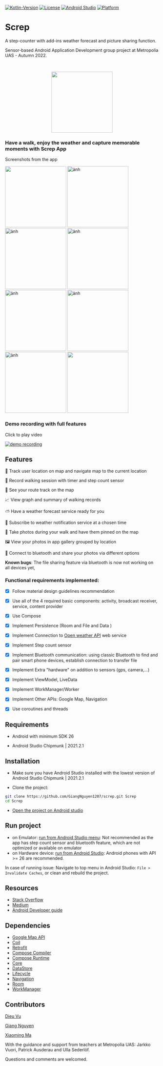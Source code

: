 

[![Kotlin-Version][kotlin-image]][kotlin-url]
[![License][license-image]][license-url]
[![Android Studio][android-studio-image]][android-studio-image]
[![Platform][android-image]][android-url]

# Screp
A step-counter with add-ins weather forecast and picture sharing function.

Sensor-based Android Application Development group project at Metropolia UAS - Autumn 2022.

<br  />
<p  align="center">

<img src="https://user-images.githubusercontent.com/51530194/195667250-34f6943e-e8d4-480e-ab26-615a713907ab.png" width=200 />
</p>

### Have a walk, enjoy the weather and capture memorable moments with Screp App
Screenshots from the app
<p  align="row">
<img  src= "https://user-images.githubusercontent.com/51530194/195669141-7874f98c-74b0-49cf-acb3-6cc9f15e6a4d.png"  width="200" />
<img width="200" alt="ảnh" src="https://user-images.githubusercontent.com/51530194/195669421-4e1b9adf-1686-4f89-b258-514d23cfa343.png">
<img width="200" alt="ảnh" src="https://user-images.githubusercontent.com/51530194/195672388-d297f060-4cd4-4c81-a992-4aac45562d57.png">
<img width="200" alt="ảnh" src="https://user-images.githubusercontent.com/51530194/195669529-730a72ed-703f-412e-8ed3-78bb6235879e.png">
<img width="200" alt="ảnh" src="https://user-images.githubusercontent.com/51530194/195669716-56d81932-8ef7-4bfe-9a8d-5815f23806c5.png">
<img width="200" alt="ảnh" src="https://user-images.githubusercontent.com/51530194/195669815-3157f66d-05ea-46eb-99eb-fd73eb7a9e26.png">
<img width="200" alt="ảnh" src="https://user-images.githubusercontent.com/51530194/195671490-89d9a4a2-624d-4eb2-aee5-8068fd1965ba.png">
<img width="200" src="https://user-images.githubusercontent.com/51530194/195670873-e19f7794-7ad7-4d4b-b35f-b4f3c9517945.jpg">


</p>

<p>

### Demo recording with full features

Click to play video

<p>

 [![demo recording](http://img.youtube.com/vi/O5mf_JnLATI/0.jpg)](https://youtu.be/O5mf_JnLATI)
</p>

## Features

📍 Track user location on map and navigate map to the current location

🚶 Record walking session with timer and step count sensor
 
👣 See your route track on the map 

📈 View graph and summary of walking records

⛅ Have a weather forecast service ready for you

🔔 Subscribe to weather notification service at a chosen time

📸 Take photos during your walk and have them pinned on the map

🖼️ View your photos in app gallery grouped by location

📲 Connect to bluetooth and share your photos via different options


**Known bugs**: The file sharing feature via bluetooth is now not working on all devices yet,

### Functional requirements implemented:
 
- [x] Follow material design guidelines recommendation
- [x] Use all of the 4 required basic components: activity, broadcast receiver, service, content provider
- [x] Use Compose
- [x] Implement Persistence (Room and File and Data )
- [x] Implement Connection to [Open weather API](https://api.openweathermap.org/data/2.5/weather?) web service
- [x] Implement Step count sensor
- [x] Implement Bluetooth communication: using classic Bluetooth to find and pair smart phone devices, establish connection to transfer file
- [x] Implement Extra "hardware" on addition to sensors (gps, camera,...)
- [x] Implement ViewModel, LiveData
- [x] Implement WorkManager/Worker 
- [x] Implement Other APIs: Google Map, Navigation
- [x] Use coroutines and threads


## Requirements

- Android with minimum SDK 26

- Android Studio Chipmunk | 2021.2.1 

## Installation

- Make sure you have Android Studio installed with the lowest version of Android Studio Chipmunk | 2021.2.1 

- Clone the project: 

```zsh
git clone https://github.com/GiangNguyen1207/screp.git Screp
cd Screp

```

- [Open the project on Android studio](https://developer.android.com/studio/projects/create-project#ImportAProject)


## Run project
- on Emulator: [run from Android Studio menu](https://developer.android.com/studio/run/emulator): Not recommended as the app has step count sensor and bluetooth feature, which are not optimized or available on emulator
- on Hardware device: [run from Android Studio](https://developer.android.com/studio/run/device): Android phones with API >= 26 are recommended.

In case of running issue: Navigate to top menu in Android Studio: `File > Invalidate Caches`, or clean and rebuild the project.

## Resources

- [Stack Overflow](https://stackoverflow.com/)
- [Medium](https://medium.com/)
- [Android Developer guide](https://developer.android.com/guide)

## Dependencies
- [Google Map API](https://developers.google.com/maps/documentation/android-sdk/overview)
- [Coil](https://coil-kt.github.io/coil/)
- [Retrofit](https://github.com/square/retrofit)
- [Compose Compiler](https://github.com/androidx/androidx/blob/androidx-main/compose/compiler)
- [Compose Runtime](https://github.com/androidx/androidx/blob/androidx-main/compose/runtime)
- [Core](https://github.com/androidx/androidx/blob/androidx-main/core)
- [DataStore](https://github.com/androidx/androidx/blob/androidx-main/datastore)
- [Lifecycle](https://github.com/androidx/androidx/blob/androidx-main/lifecycle)
- [Navigation](https://github.com/androidx/androidx/blob/androidx-main/navigation)
- [Room](https://github.com/androidx/androidx/blob/androidx-main/room)
- [WorkManager](https://github.com/androidx/androidx/blob/androidx-main/work)


## Contributors

[Dieu Vu](https://github.com/dieu-vu)

[Giang Nguyen](https://github.com/GiangNguyen1207)

[Xiaoming Ma](https://github.com/myxmxm)


With the guidance and support from teachers at Metropolia UAS: Jarkko Vuori, Patrick Ausderau and Ulla Sederlöf.

Questions and comments are welcomed.

[kotlin-image]: https://img.shields.io/badge/kotlin-1.7.0-blue
[kotlin-url]: https://kotlinlang.org/
[android-studio-image]: https://img.shields.io/badge/Android%20Studio-Dolphin%20%7C%202021.3.1-orange
[android-image]: https://img.shields.io/badge/-Android-green
[android-url]: https://developer.android.com/
[license-image]: https://img.shields.io/badge/License-MIT-blue.svg
[license-url]: LICENSE
